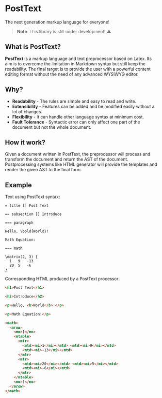 # PostText

The next generation markup language for everyone!

> **Note**: This library is still under development! ⚠

## What is PostText?

**PostText** is a markup language and text preprocessor based on Latex. Its aim is to overcome the limitation in Markdown syntax but still keep the readability. The final target is to provide the user with a powerful content editing format without the need of any advanced WYSIWYG editor.

## Why?

- **Readability** - The rules are simple and easy to read and write.
- **Extensibility** - Features can be added and be modified easily without a lot of changes.
- **Flexibility** - It can handle other language syntax at minimum cost.
- **Fault Tolerance** - Syntactic error can only affect one part of the document but not the whole document.

## How it work?

Given a document written in PostText, the preprocessor will process and transform the document and return the AST of the document. Postprocessing systems like HTML generator will provide the templates and render the given AST to the final form.

## Example

Text using PostText syntax:

```
= title [] Post Text

== subsection [] Introduce

=== paragraph

Hello, \bold{World}!

Math Equation:

=== math

\matrix(2, 3) {
  1   9   -13
  20  5   -6
}
```

Corresponding HTML produced by a PostText processor:

```html
<h1>Post Text</h1>

<h2>Introduce</h2>

<p>Hello, <b>World</b>!</p>

<p>Math Equation:</p>

<math>
  <mrow>
    <mo>[</mo>
    <mtable>
      <mtr>
        <mtd><mi>1</mi></mtd> <mtd><mi>9</mi></mtd>
        <mtd><mi>-13</mi></mtd>
      </mtr>
      <mtr>
        <mtd><mi>20</mi></mtd> <mtd><mi>5</mi></mtd>
        <mtd><mi>-6</mi></mtd>
      </mtr>
    </mtable>
    <mo>]</mo>
  </mrow>
</math>
```
